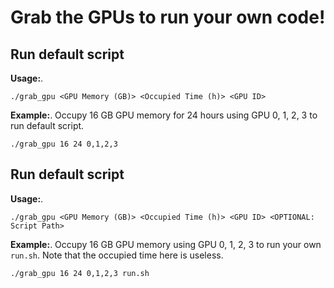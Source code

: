 # Grab the GPUs to run your own code!

## Run default script
**Usage:**. 
```shell
./grab_gpu <GPU Memory (GB)> <Occupied Time (h)> <GPU ID>
```

**Example:**. 
Occupy 16 GB GPU memory for 24 hours using GPU 0, 1, 2, 3 to run default script.
```shell
./grab_gpu 16 24 0,1,2,3
```

## Run default script

**Usage:**. 
```shell
./grab_gpu <GPU Memory (GB)> <Occupied Time (h)> <GPU ID> <OPTIONAL: Script Path>
```

**Example:**. 
Occupy 16 GB GPU memory using GPU 0, 1, 2, 3 to run your own `run.sh`. Note that the occupied time here is useless.
```shell
./grab_gpu 16 24 0,1,2,3 run.sh
```

